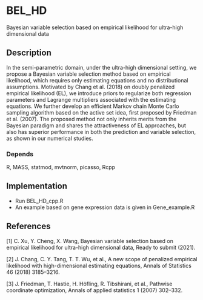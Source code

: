 # BEL_HD
Bayesian variable selection based on empirical likelihood for ultra-high dimensional data
## Description
In the semi-parametric domain, under the ultra-high dimensional setting, we propose a 
Bayesian variable selection method based on empirical likelihood, which requires only 
estimating equations and no distributional assumptions. Motivated by Chang et al. 
(2018) on doubly penalized empirical likelihood (EL), we introduce priors to regularize 
both regression parameters and Lagrange multipliers associated with the estimating 
equations. We further develop an efficient Markov chain Monte Carlo sampling 
algorithm based on the active set idea, first proposed by Friedman et al. (2007). 
The proposed method not only inherits merits from the Bayesian paradigm and shares 
the attractiveness of EL approaches, but also has superior performance in both the 
prediction and variable selection, as shown in our numerical studies.

### Depends
 R, MASS, statmod, mvtnorm, picasso, Rcpp

## Implementation
* Run BEL_HD_cpp.R
* An example based on gene expression data is given in Gene_example.R

## References
<a id="1">[1]</a> 
C. Xu, Y. Cheng, X. Wang, 
Bayesian variable selection based on empirical likelihood for ultra-high dimensional data,
Ready to submit (2021).

<a id="2">[2]</a> 
J. Chang, C. Y. Tang, T. T. Wu, et al., A new scope of penalized empirical likelihood withhigh-dimensional estimating equations, Annals of Statistics 46 (2018) 3185–3216.

<a id="3">[3]</a> 
J. Friedman, T. Hastie, H. Höfling, R. Tibshirani, et al., Pathwise coordinate optimization,Annals of applied statistics 1 (2007) 302–332.

